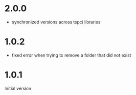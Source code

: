 # 2.0.0

- synchronized versions across tspci libraries
# 1.0.2

- fixed error when trying to remove a folder that did not exist

# 1.0.1

Initial version